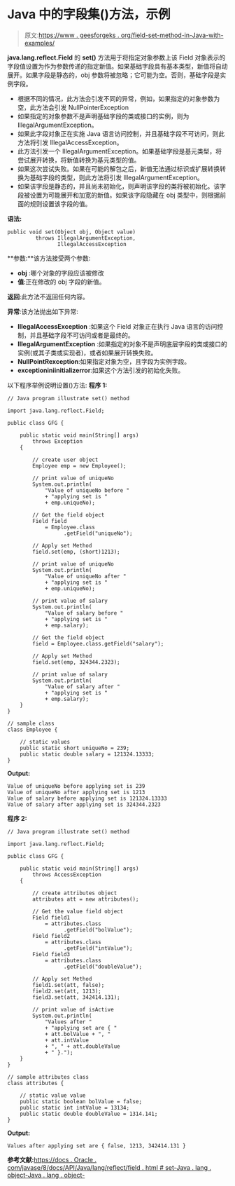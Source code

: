 # Java 中的字段集()方法，示例

> 原文:[https://www . geesforgeks . org/field-set-method-in-Java-with-examples/](https://www.geeksforgeeks.org/field-set-method-in-java-with-examples/)

**java.lang.reflect.Field** 的 **set()** 方法用于将指定对象参数上该 Field 对象表示的字段值设置为作为参数传递的指定新值。如果基础字段具有基本类型，新值将自动展开。如果字段是静态的，obj 参数将被忽略；它可能为空。否则，基础字段是实例字段。

*   根据不同的情况，此方法会引发不同的异常，例如，如果指定的对象参数为空，此方法会引发 NullPointerException
*   如果指定的对象参数不是声明基础字段的类或接口的实例，则为 IllegalArgumentException。
*   如果此字段对象正在实施 Java 语言访问控制，并且基础字段不可访问，则此方法将引发 IllegalAccessException。
*   此方法引发一个 IllegalArgumentException。如果基础字段是基元类型，将尝试展开转换，将新值转换为基元类型的值。
*   如果这次尝试失败。如果在可能的解包之后，新值无法通过标识或扩展转换转换为基础字段的类型，则此方法将引发 IllegalArgumentException。
*   如果该字段是静态的，并且尚未初始化，则声明该字段的类将被初始化。该字段被设置为可能展开和加宽的新值。如果该字段隐藏在 obj 类型中，则根据前面的规则设置该字段的值。

**语法:**

```
public void set(Object obj, Object value)
         throws IllegalArgumentException,
                IllegalAccessException

```

**参数:**该方法接受两个参数:

*   **obj** :哪个对象的字段应该被修改
*   **值**:正在修改的 obj 字段的新值。

**返回**:此方法不返回任何内容。

**异常**:该方法抛出如下异常:

*   **IllegalAccessException** :如果这个 Field 对象正在执行 Java 语言的访问控制，并且基础字段不可访问或者是最终的。
*   **IllegalArgumentException** :如果指定的对象不是声明底层字段的类或接口的实例(或其子类或实现者)，或者如果展开转换失败。
*   **NullPointRexception**:如果指定对象为空，且字段为实例字段。
*   **exceptioniniinitializerror**:如果这个方法引发的初始化失败。

以下程序举例说明设置()方法:
**程序 1:**

```
// Java program illustrate set() method

import java.lang.reflect.Field;

public class GFG {

    public static void main(String[] args)
        throws Exception
    {

        // create user object
        Employee emp = new Employee();

        // print value of uniqueNo
        System.out.println(
            "Value of uniqueNo before "
            + "applying set is "
            + emp.uniqueNo);

        // Get the field object
        Field field
            = Employee.class
                  .getField("uniqueNo");

        // Apply set Method
        field.set(emp, (short)1213);

        // print value of uniqueNo
        System.out.println(
            "Value of uniqueNo after "
            + "applying set is "
            + emp.uniqueNo);

        // print value of salary
        System.out.println(
            "Value of salary before "
            + "applying set is "
            + emp.salary);

        // Get the field object
        field = Employee.class.getField("salary");

        // Apply set Method
        field.set(emp, 324344.2323);

        // print value of salary
        System.out.println(
            "Value of salary after "
            + "applying set is "
            + emp.salary);
    }
}

// sample class
class Employee {

    // static values
    public static short uniqueNo = 239;
    public static double salary = 121324.13333;
}
```

**Output:**

```
Value of uniqueNo before applying set is 239
Value of uniqueNo after applying set is 1213
Value of salary before applying set is 121324.13333
Value of salary after applying set is 324344.2323

```

**程序 2:**

```
// Java program illustrate set() method

import java.lang.reflect.Field;

public class GFG {

    public static void main(String[] args)
        throws AccessException
    {

        // create attributes object
        attributes att = new attributes();

        // Get the value field object
        Field field1
            = attributes.class
                  .getField("bolValue");
        Field field2
            = attributes.class
                  .getField("intValue");
        Field field3
            = attributes.class
                  .getField("doubleValue");

        // Apply set Method
        field1.set(att, false);
        field2.set(att, 1213);
        field3.set(att, 342414.131);

        // print value of isActive
        System.out.println(
            "Values after "
            + "applying set are { "
            + att.bolValue + ", "
            + att.intValue
            + ", " + att.doubleValue
            + " }.");
    }
}

// sample attributes class
class attributes {

    // static value value
    public static boolean bolValue = false;
    public static int intValue = 13134;
    public static double doubleValue = 1314.141;
}
```

**Output:**

```
Values after applying set are { false, 1213, 342414.131 }

```

**参考文献:**[https://docs . Oracle . com/javase/8/docs/API/Java/lang/reflect/field . html # set-Java . lang . object-Java . lang . object-](https://docs.oracle.com/javase/8/docs/api/java/lang/reflect/Field.html#set-java.lang.Object-java.lang.Object-)